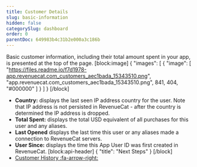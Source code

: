 ```yaml
---
title: Customer Details
slug: basic-information
hidden: false
categorySlug: dashboard
order: 0
parentDoc: 649983b4c31b2e000a3c186b
---
```

Basic customer information, including their total amount spent in your app, is presented at the top of the page.
[block:image]
{
  "images": [
    {
      "image": [
        "https://files.readme.io/f7d1978-app.revenuecat.com_customers_aec1bada_15343510.png",
        "app.revenuecat.com_customers_aec1bada_15343510.png",
        841,
        404,
        "#000000"
      ]
    }
  ]
}
[/block]
* **Country:** displays the last seen IP address country for the user. Note that IP address is not persisted in RevenueCat - after the country is determined the IP address is dropped.
* **Total Spent:** displays the total USD equivalent of all purchases for this user and any aliases.
* **Last Opened** displays the last time this user or any aliases made a connection to RevenueCat servers.
* **User Since:** displays the time this App User ID was first created in RevenueCat.
[block:api-header]
{
  "title": "Next Steps"
}
[/block]
* [Customer History :fa-arrow-right:](doc:customer-history)